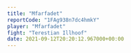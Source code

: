 ```yaml
---
title: "Mfarfadet"
reportCode: "1FAg938n7dc4hmkY"
player: "Mfarfadet"
fight: "Terestian Illhoof"
date: 2021-09-12T20:20:12.967000+00:00
---
```

